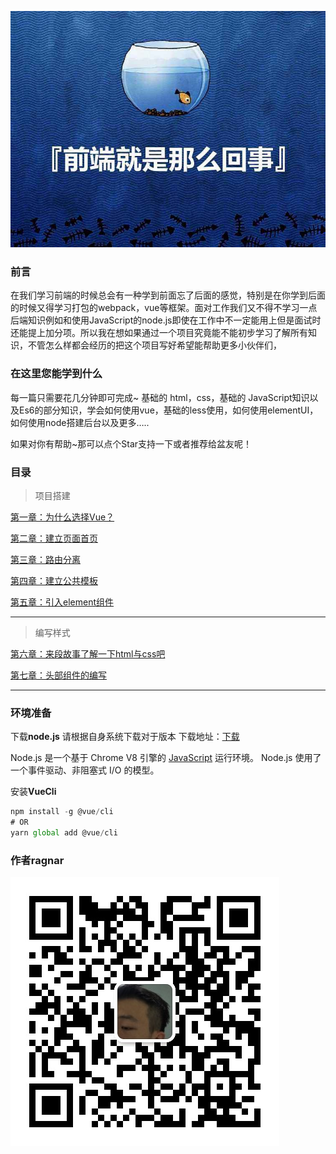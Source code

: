 ![](https://github.com/ragnar-document/Web-QuickStart/blob/master/img/timg.jpeg?raw=true)

### 前言

在我们学习前端的时候总会有一种学到前面忘了后面的感觉，特别是在你学到后面的时候又得学习打包的webpack，vue等框架。面对工作我们又不得不学习一点后端知识例如和使用JavaScript的node.js即使在工作中不一定能用上但是面试时还能提上加分项。所以我在想如果通过一个项目究竟能不能初步学习了解所有知识，不管怎么样都会经历的把这个项目写好希望能帮助更多小伙伴们，

### 在这里您能学到什么

每一篇只需要花几分钟即可完成~ 基础的 html，css，基础的 JavaScript知识以及Es6的部分知识，学会如何使用vue，基础的less使用，如何使用elementUI，如何使用node搭建后台以及更多…..

如果对你有帮助~那可以点个Star支持一下或者推荐给盆友呢！

### 目录

> 项目搭建

[第一章：为什么选择Vue？](https://github.com/ragnar-document/Web-QuickStart/blob/master/第一章为什么选择Vue？.md)

[第二章：建立页面首页](https://github.com/ragnar-document/Web-QuickStart/blob/master/第二章建立页面首页.md)

[第三章：路由分离](https://github.com/ragnar-document/Web-QuickStart/blob/master/第三章路由分离.md)

[第四章：建立公共模板](https://github.com/ragnar-document/Web-QuickStart/blob/master/第四章建立公共模板.md)

[第五章：引入element组件](https://github.com/ragnar-document/Web-QuickStart/blob/master/第五章引入element组件.md)

------

> 编写样式

[第六章：来段故事了解一下html与css吧](https://github.com/ragnar-document/Web-QuickStart/blob/master/第六章来段故事了解一下html与css吧.md)

[第七章：头部组件的编写](https://github.com/ragnar-document/Web-QuickStart/blob/master/第七章头部组件的编写.md)

------



### 环境准备

下载**node.js** 请根据自身系统下载对于版本 下载地址：[下载](http://nodejs.cn/download/)

Node.js 是一个基于 Chrome V8 引擎的 [JavaScript](https://baike.baidu.com/item/JavaScript/321142) 运行环境。 Node.js 使用了一个事件驱动、非阻塞式 I/O 的模型。

安装**VueCli**

```javascript
npm install -g @vue/cli
# OR
yarn global add @vue/cli
```

### 作者ragnar

![](https://github.com/ragnar-document/Web-QuickStart/blob/master/img/WechatIMG3.jpeg?raw=true)

